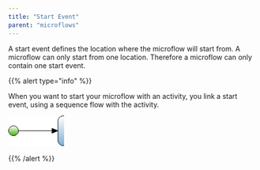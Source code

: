 ```yaml
---
title: "Start Event"
parent: "microflows"
---
```

A start event defines the location where the microflow will start from. A microflow can only start from one location. Therefore a microflow can only contain one start event.

{{% alert type="info" %}}

When you want to start your microflow with an activity, you link a start event, using a sequence flow with the activity.

![](attachments/819203/917944.png)

{{% /alert %}}
